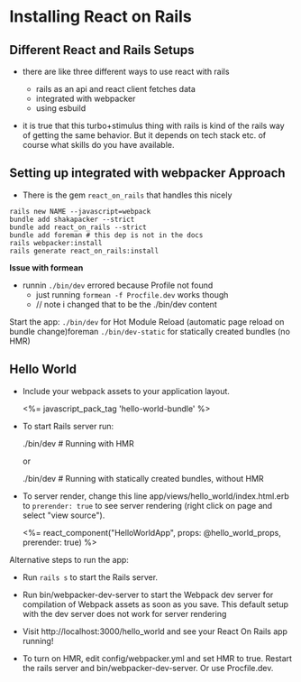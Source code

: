 # Installing React on Rails 

## Different React and Rails Setups

- there are like three different ways to use react with rails
  - rails as an api and react client fetches data 
  - integrated with webpacker 
  - using esbuild 

- it is true that this turbo+stimulus thing with rails is kind 
  of the rails way of getting the same behavior. But it depends 
  on tech stack etc. of course what skills do you have available.

## Setting up integrated with webpacker Approach 
- There is the gem `react_on_rails` that handles this nicely 

```
rails new NAME --javascript=webpack
bundle add shakapacker --strict
bundle add react_on_rails --strict
bundle add foreman # this dep is not in the docs
rails webpacker:install
rails generate react_on_rails:install
```

**Issue with formean**
- runnin `./bin/dev` errored because Profile not found 
  - just running `formean -f Procfile.dev` works though
  - // note i changed that to be the ./bin/dev content

Start the app: 
`./bin/dev` for Hot Module Reload (automatic page reload on bundle change)foreman
`./bin/dev-static` for statically created bundles (no HMR)


## Hello World
  - Include your webpack assets to your application layout.

      <%= javascript_pack_tag 'hello-world-bundle' %>

  - To start Rails server run:

      ./bin/dev # Running with HMR

    or

      ./bin/dev # Running with statically created bundles, without HMR

  - To server render, change this line app/views/hello_world/index.html.erb to
    `prerender: true` to see server rendering (right click on page and select "view source").

      <%= react_component("HelloWorldApp", props: @hello_world_props, prerender: true) %>

Alternative steps to run the app:

  - Run `rails s` to start the Rails server.

  - Run bin/webpacker-dev-server to start the Webpack dev server for compilation of Webpack
    assets as soon as you save. This default setup with the dev server does not work
    for server rendering

  - Visit http://localhost:3000/hello_world and see your React On Rails app running!

  - To turn on HMR, edit config/webpacker.yml and set HMR to true. Restart the rails server
    and bin/webpacker-dev-server. Or use Procfile.dev.
